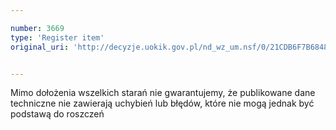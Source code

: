 ```yaml
---

number: 3669
type: 'Register item'
original_uri: 'http://decyzje.uokik.gov.pl/nd_wz_um.nsf/0/21CDB6F7B6848E54C1257A6A0031C706?OpenDocument'


---
```


Mimo dołożenia wszelkich starań nie gwarantujemy, że publikowane dane techniczne nie zawierają uchybień lub błędów, które nie mogą jednak być podstawą do roszczeń
